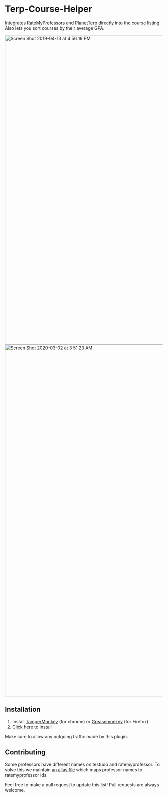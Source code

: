 # Terp-Course-Helper

Integrates [RateMyProfessors](https://www.ratemyprofessors.com/) and [PlanetTerp](https://planetterp.com/) directly into the course listing. Also lets you sort courses by their average GPA.

<img width="990" alt="Screen Shot 2019-04-13 at 4 56 19 PM" src="https://user-images.githubusercontent.com/4535844/56085203-75799980-5e0d-11e9-87d6-481fd61043f4.png">

<img width="1126" alt="Screen Shot 2020-03-02 at 3 51 23 AM" src="https://user-images.githubusercontent.com/4535844/75660184-578d7100-5c39-11ea-9cf5-322a3dd8cd9a.png">

## Installation

1. Install [TamperMonkey](https://tampermonkey.net/) (for chrome) or [Greasemonkey](https://addons.mozilla.org/en-US/firefox/addon/greasemonkey/) (for Firefox)
2. [Click here](https://github.com/tybug/Terp-Course-Helper/raw/master/terp.course.helper.user.js) to install


Make sure to allow any outgoing traffic made by this plugin.

## Contributing

Some professors have different names on testudo and ratemyprofessor. To solve this we maintain [an alias file](https://github.com/tybug/Terp-Course-Helper/blob/master/alias.json) which maps professor names to ratemyprofessor ids. 


Feel free to make a pull request to update this list! Pull requests are always welcome.

